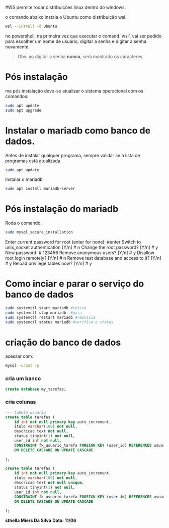 #WS
permite rodar distribuições linux dentro do windows.
 
o comando abaixo instala o Ubuntu como distribuição wsl.
```bash
wsl --install -d Ubuntu
```
no powershell, na primeira vez que executar o comand 'wsl',
vai ser pedido para escolher um nome de usuário, digitar a senha e digitar a senha novamente.
 
> Obs: ao digitar a senha **nunca**, será mostrado os caracteres.
 
# Pós instalação
ma pós instalação deve-se atualizar o sistema operacional com os comandos:
 
```bash
sudo apt update
sudo apt upgrade
```
# Instalar o mariadb como banco de dados.
 
Antes de instalar qualquer programa, sempre validar se a lista de programas está atualizada
 
```bash
sudo apt update
```
 
Instalar o mariadb
```bash
sudo apt install mariadb-server
```
 
# Pós instalação do mariadb
Roda o comando:
```bash
sudo mysql_secure_installation
```
 
Enter current password for root (enter for none):  #enter
Switch to unix_socket authentication [Y/n]      # n
Change the root password? [Y/n]  # y
New password:  # 123456
Remove anonymous users? [Y/n] # y
Disallow root login remotely? [Y/n] # n
Remove test database and access to it? [Y/n] # y
Reload privilege tables now? [Y/n] # y
 
# Como inciar e parar o serviço do banco de dados
```bash
sudo systemctl start mariadb #inicia
sudo systemctl stop mariadb  #para
sudo systemctl restart mariadb #reinicia
sudo systemctl status mariadb #verifica o status
```
 
# criação do banco de dados
acessar com:
 
```bash
mysql -uroot -p
```
### cria um banco
```sql
create database my_tarefas;
```
### cria colunas
```sql
--- tabela usuario
create table tarefas (
    id int not null primary key auto_increment,
    itulo varchar(100) not null,
    descricao text not null,
    status tinyint(1) not null,
    user_id int not null,
    CONSTRAINT fk_usuario_tarefa FOREIGN KEY (user_id) REFERENCES usuario (id)
    ON DELETE CASCADE ON UPDATE CASCADE
 
);
```
```sql
create table tarefas (
    id int not null primary key auto_increment,
    itulo varchar(100) not null,
    descricao text not null unique,
    status tinyint(1) not null,
    user_id int not null,
    CONSTRAINT fk_usuario_tarefa FOREIGN KEY (user-id) REFERENCES usuario (id)
    ON DELETE CASCADE ON UPDATE CASCADE
 
);
```

**sthella Miers Da Silva**
**Data: 11/06**

